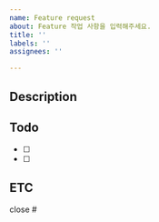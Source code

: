 ```yaml
---
name: Feature request
about: Feature 작업 사항을 입력해주세요.
title: ''
labels: ''
assignees: ''

---
```


## Description

## Todo
- [ ]
- [ ]

## ETC


close #
